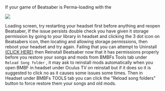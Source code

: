 If your game of Beatsaber is Perma-loading with the

 ![](https://cdn.discordapp.com/attachments/608376262347587595/608578090410704897/3dots.png) 

Loading screen, try restarting your headset first before anything and reopen Beatsaber,
If the issue persists double check you have given it storage permission by going to your library in headset and clicking the 3 dot icon on Beatsabers icon, then locating and allowing storage permissions, then reboot your headset and try again.
Failing that you can attempt to Uninstall
[(CLICK HERE)](https://github.com/the-expanse/SideQuest/wiki/.My-apps-won't-uninstall-what's-wrong%3F)
then Reinstall Beatsaber now that it has permissions properly before you restore your songs and mods from BMBFs Tools tab under `Reload Song folder` , it may ask to reinstall mods automatically when you open BMBF in headset under Oculus TV on reinstall but if it does so it is suggested to click no as it causes some issues some times.
Then in Headset under BMBFs TOOLS tab you can click the "Reload song folders" button to force restore them your songs and old mods.